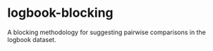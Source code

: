 # logbook-blocking
A blocking methodology for suggesting pairwise comparisons in the logbook dataset. 
